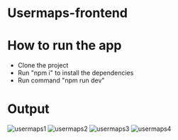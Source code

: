 # Usermaps-frontend

# How to run the app

- Clone the project
- Run "npm i" to install the dependencies
- Run command "npm run dev"

# Output
![usermaps1](https://github.com/Amol-Talekar/usermaps-frontend/assets/76869468/49bb4ad0-5de9-455a-9fa9-e84043d79647)
![usermaps2](https://github.com/Amol-Talekar/usermaps-frontend/assets/76869468/42670bc5-1548-4327-8123-4f5a01efc32a)
![usermaps3](https://github.com/Amol-Talekar/usermaps-frontend/assets/76869468/509600be-a010-4e22-ba38-ae84e549591c)
![usermaps4](https://github.com/Amol-Talekar/usermaps-frontend/assets/76869468/87005a2b-be01-41da-94c3-c21ae50960af)
